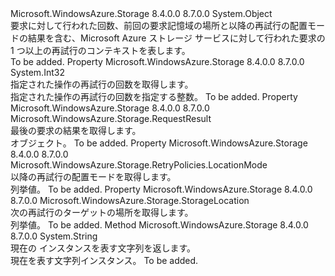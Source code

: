 <Type Name="RetryContext" FullName="Microsoft.WindowsAzure.Storage.RetryPolicies.RetryContext">
  <TypeSignature Language="C#" Value="public sealed class RetryContext" />
  <TypeSignature Language="ILAsm" Value=".class public auto ansi sealed beforefieldinit RetryContext extends System.Object" />
  <TypeSignature Language="DocId" Value="T:Microsoft.WindowsAzure.Storage.RetryPolicies.RetryContext" />
  <TypeSignature Language="VB.NET" Value="Public NotInheritable Class RetryContext" />
  <TypeSignature Language="F#" Value="type RetryContext = class" />
  <AssemblyInfo>
    <AssemblyName>Microsoft.WindowsAzure.Storage</AssemblyName>
    <AssemblyVersion>8.4.0.0</AssemblyVersion>
    <AssemblyVersion>8.7.0.0</AssemblyVersion>
  </AssemblyInfo>
  <Base>
    <BaseTypeName>System.Object</BaseTypeName>
  </Base>
  <Interfaces />
  <Docs>
    <summary>
            要求に対して行われた回数、前回の要求記憶域の場所と以降の再試行の配置モードの結果を含む、Microsoft Azure ストレージ サービスに対して行われた要求の 1 つ以上の再試行のコンテキストを表します。
            </summary>
    <remarks>To be added.</remarks>
  </Docs>
  <Members>
    <Member MemberName="CurrentRetryCount">
      <MemberSignature Language="C#" Value="public int CurrentRetryCount { get; }" />
      <MemberSignature Language="ILAsm" Value=".property instance int32 CurrentRetryCount" />
      <MemberSignature Language="DocId" Value="P:Microsoft.WindowsAzure.Storage.RetryPolicies.RetryContext.CurrentRetryCount" />
      <MemberSignature Language="VB.NET" Value="Public ReadOnly Property CurrentRetryCount As Integer" />
      <MemberSignature Language="F#" Value="member this.CurrentRetryCount : int" Usage="Microsoft.WindowsAzure.Storage.RetryPolicies.RetryContext.CurrentRetryCount" />
      <MemberType>Property</MemberType>
      <AssemblyInfo>
        <AssemblyName>Microsoft.WindowsAzure.Storage</AssemblyName>
        <AssemblyVersion>8.4.0.0</AssemblyVersion>
        <AssemblyVersion>8.7.0.0</AssemblyVersion>
      </AssemblyInfo>
      <ReturnValue>
        <ReturnType>System.Int32</ReturnType>
      </ReturnValue>
      <Docs>
        <summary>
            指定された操作の再試行の回数を取得します。
            </summary>
        <value>指定された操作の再試行の回数を指定する整数。</value>
        <remarks>To be added.</remarks>
      </Docs>
    </Member>
    <Member MemberName="LastRequestResult">
      <MemberSignature Language="C#" Value="public Microsoft.WindowsAzure.Storage.RequestResult LastRequestResult { get; }" />
      <MemberSignature Language="ILAsm" Value=".property instance class Microsoft.WindowsAzure.Storage.RequestResult LastRequestResult" />
      <MemberSignature Language="DocId" Value="P:Microsoft.WindowsAzure.Storage.RetryPolicies.RetryContext.LastRequestResult" />
      <MemberSignature Language="VB.NET" Value="Public ReadOnly Property LastRequestResult As RequestResult" />
      <MemberSignature Language="F#" Value="member this.LastRequestResult : Microsoft.WindowsAzure.Storage.RequestResult" Usage="Microsoft.WindowsAzure.Storage.RetryPolicies.RetryContext.LastRequestResult" />
      <MemberType>Property</MemberType>
      <AssemblyInfo>
        <AssemblyName>Microsoft.WindowsAzure.Storage</AssemblyName>
        <AssemblyVersion>8.4.0.0</AssemblyVersion>
        <AssemblyVersion>8.7.0.0</AssemblyVersion>
      </AssemblyInfo>
      <ReturnValue>
        <ReturnType>Microsoft.WindowsAzure.Storage.RequestResult</ReturnType>
      </ReturnValue>
      <Docs>
        <summary>
            最後の要求の結果を取得します。
            </summary>
        <value><see cref="T:Microsoft.WindowsAzure.Storage.RequestResult" /> オブジェクト。</value>
        <remarks>To be added.</remarks>
      </Docs>
    </Member>
    <Member MemberName="LocationMode">
      <MemberSignature Language="C#" Value="public Microsoft.WindowsAzure.Storage.RetryPolicies.LocationMode LocationMode { get; }" />
      <MemberSignature Language="ILAsm" Value=".property instance valuetype Microsoft.WindowsAzure.Storage.RetryPolicies.LocationMode LocationMode" />
      <MemberSignature Language="DocId" Value="P:Microsoft.WindowsAzure.Storage.RetryPolicies.RetryContext.LocationMode" />
      <MemberSignature Language="VB.NET" Value="Public ReadOnly Property LocationMode As LocationMode" />
      <MemberSignature Language="F#" Value="member this.LocationMode : Microsoft.WindowsAzure.Storage.RetryPolicies.LocationMode" Usage="Microsoft.WindowsAzure.Storage.RetryPolicies.RetryContext.LocationMode" />
      <MemberType>Property</MemberType>
      <AssemblyInfo>
        <AssemblyName>Microsoft.WindowsAzure.Storage</AssemblyName>
        <AssemblyVersion>8.4.0.0</AssemblyVersion>
        <AssemblyVersion>8.7.0.0</AssemblyVersion>
      </AssemblyInfo>
      <ReturnValue>
        <ReturnType>Microsoft.WindowsAzure.Storage.RetryPolicies.LocationMode</ReturnType>
      </ReturnValue>
      <Docs>
        <summary>
            以降の再試行の配置モードを取得します。
            </summary>
        <value><see cref="T:Microsoft.WindowsAzure.Storage.RetryPolicies.LocationMode" /> 列挙値。</value>
        <remarks>To be added.</remarks>
      </Docs>
    </Member>
    <Member MemberName="NextLocation">
      <MemberSignature Language="C#" Value="public Microsoft.WindowsAzure.Storage.StorageLocation NextLocation { get; }" />
      <MemberSignature Language="ILAsm" Value=".property instance valuetype Microsoft.WindowsAzure.Storage.StorageLocation NextLocation" />
      <MemberSignature Language="DocId" Value="P:Microsoft.WindowsAzure.Storage.RetryPolicies.RetryContext.NextLocation" />
      <MemberSignature Language="VB.NET" Value="Public ReadOnly Property NextLocation As StorageLocation" />
      <MemberSignature Language="F#" Value="member this.NextLocation : Microsoft.WindowsAzure.Storage.StorageLocation" Usage="Microsoft.WindowsAzure.Storage.RetryPolicies.RetryContext.NextLocation" />
      <MemberType>Property</MemberType>
      <AssemblyInfo>
        <AssemblyName>Microsoft.WindowsAzure.Storage</AssemblyName>
        <AssemblyVersion>8.4.0.0</AssemblyVersion>
        <AssemblyVersion>8.7.0.0</AssemblyVersion>
      </AssemblyInfo>
      <ReturnValue>
        <ReturnType>Microsoft.WindowsAzure.Storage.StorageLocation</ReturnType>
      </ReturnValue>
      <Docs>
        <summary>
            次の再試行のターゲットの場所を取得します。
            </summary>
        <value><see cref="T:Microsoft.WindowsAzure.Storage.StorageLocation" /> 列挙値。</value>
        <remarks>To be added.</remarks>
      </Docs>
    </Member>
    <Member MemberName="ToString">
      <MemberSignature Language="C#" Value="public override string ToString ();" />
      <MemberSignature Language="ILAsm" Value=".method public hidebysig virtual instance string ToString() cil managed" />
      <MemberSignature Language="DocId" Value="M:Microsoft.WindowsAzure.Storage.RetryPolicies.RetryContext.ToString" />
      <MemberSignature Language="VB.NET" Value="Public Overrides Function ToString () As String" />
      <MemberSignature Language="F#" Value="override this.ToString : unit -&gt; string" Usage="retryContext.ToString " />
      <MemberType>Method</MemberType>
      <AssemblyInfo>
        <AssemblyName>Microsoft.WindowsAzure.Storage</AssemblyName>
        <AssemblyVersion>8.4.0.0</AssemblyVersion>
        <AssemblyVersion>8.7.0.0</AssemblyVersion>
      </AssemblyInfo>
      <ReturnValue>
        <ReturnType>System.String</ReturnType>
      </ReturnValue>
      <Parameters />
      <Docs>
        <summary>
            現在の <see cref="T:Microsoft.WindowsAzure.Storage.RetryPolicies.RetryContext" /> インスタンスを表す文字列を返します。
            </summary>
        <returns>現在を表す文字列<see cref="T:Microsoft.WindowsAzure.Storage.RetryPolicies.RetryContext" />インスタンス。</returns>
        <remarks>To be added.</remarks>
      </Docs>
    </Member>
  </Members>
</Type>